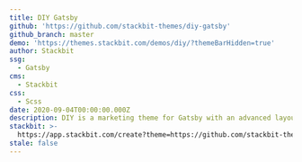 ```yaml
---
title: DIY Gatsby
github: 'https://github.com/stackbit-themes/diy-gatsby'
github_branch: master
demo: 'https://themes.stackbit.com/demos/diy/?themeBarHidden=true'
author: Stackbit
ssg:
  - Gatsby
cms:
  - Stackbit
css:
  - Scss
date: 2020-09-04T00:00:00.000Z
description: DIY is a marketing theme for Gatsby with an advanced layout builder.
stackbit: >-
  https://app.stackbit.com/create?theme=https://github.com/stackbit-themes/diy-gatsby
stale: false
---
```

